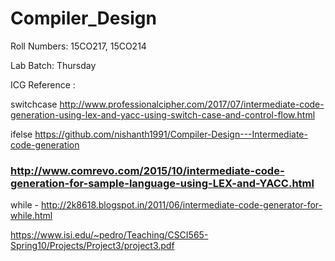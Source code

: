 # Compiler_Design

Roll Numbers: 15CO217, 15CO214

Lab Batch: Thursday

ICG Reference : 

switchcase  http://www.professionalcipher.com/2017/07/intermediate-code-generation-using-lex-and-yacc-using-switch-case-and-control-flow.html

ifelse      https://github.com/nishanth1991/Compiler-Design---Intermediate-code-generation

### http://www.comrevo.com/2015/10/intermediate-code-generation-for-sample-language-using-LEX-and-YACC.html

while   -   http://2k8618.blogspot.in/2011/06/intermediate-code-generator-for-while.html    

https://www.isi.edu/~pedro/Teaching/CSCI565-Spring10/Projects/Project3/project3.pdf

